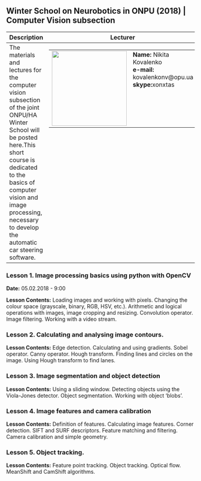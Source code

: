 ## Winter School on Neurobotics in ONPU (2018) | Computer Vision subsection
<table>
  <thead>
    <tr>
      <th>Description</th>
      <th>Lecturer</th>
    </tr>
  </thead>
  <tbody>
    <tr>
      <td style="vertical-align:top" width="50%">The materials and lectures for the computer vision subsection of the joint ONPU/HA Winter School will be posted here.This short course is dedicated to the basics of computer vision and image processing, necessary to develop the automatic car steering software.</td>
      <td style="vertical-align:top">       
        <table style="border:none; cellspacing=0; cellpadding=0; border-collapse: collapse;">
          <tr>
            <td>
            <img src="https://dl.dropboxusercontent.com/s/w45zcpfr75mhjaa/2017-09-08_14.17.48_small.jpg" height="200px">
            </td>
            <td style="vertical-align:top">
              <strong>Name:</strong> Nikita Kovalenko<br />
              <strong>e-mail:</strong> kovalenkonv@opu.ua<br />
              <strong>skype:</strong>xonxtas
            </td>
          </tr>
        </table>
      </td>
    </tr>
  </tbody>
</table>

<span style="display:none">hello world</span>
### Lesson 1. Image processing basics using python with OpenCV
**Date:** 05.02.2018 - 9:00<br>

**Lesson Contents:**
Loading images and working with pixels. Changing the colour space (grayscale, binary, RGB, HSV, etc.). Arithmetic and logical operations with images, image cropping and resizing. Convolution operator. Image filtering. Working with a video stream.
### Lesson 2. Calculating and analysing image contours.
**Lesson Contents:**
Edge detection. Calculating and using gradients. Sobel operator. Canny operator. Hough transform. Finding lines and circles on the image. Using Hough transform to find lanes.
### Lesson 3. Image segmentation and object detection
**Lesson Contents:**
Using a sliding window. Detecting objects using the Viola-Jones detector. Object segmentation. Working with object ‘blobs’.
### Lesson 4. Image features and camera calibration
**Lesson Contents:**
Definition of features. Calculating image features. Corner detection. SIFT and SURF descriptors. Feature matching and filtering. Camera calibration and simple geometry.
### Lesson 5. Object tracking.
**Lesson Contents:**
Feature point tracking. Object tracking. Optical flow. MeanShift and CamShift algorithms.
